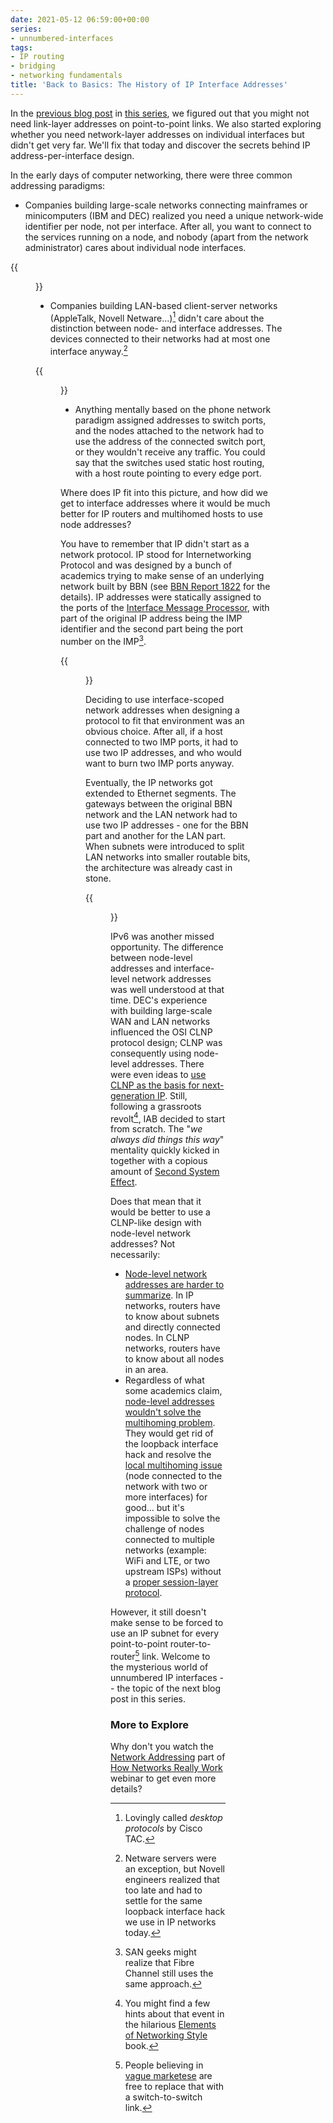 ```yaml
---
date: 2021-05-12 06:59:00+00:00
series:
- unnumbered-interfaces
tags:
- IP routing
- bridging
- networking fundamentals
title: 'Back to Basics: The History of IP Interface Addresses'
---
```

In the [previous blog post](/2021/05/fundamentals-need-interface-addresses.html) in [this series](/series/unnumbered-interfaces.html), we figured out that you might not need link-layer addresses on point-to-point links. We also started exploring whether you need network-layer addresses on individual interfaces but didn't get very far. We'll fix that today and discover the secrets behind IP address-per-interface design.

In the early days of computer networking, there were three common addressing paradigms:
<!--more-->
* Companies building large-scale networks connecting mainframes or minicomputers (IBM and DEC) realized you need a unique network-wide identifier per node, not per interface. After all, you want to connect to the services running on a node, and nobody (apart from the network administrator) cares about individual node interfaces.

{{<figure src="/2021/05/Addr-Nodes.png" caption="Assign network addresses to nodes, not links">}}

* Companies building LAN-based client-server networks (AppleTalk, Novell Netware...)[^2] didn't care about the distinction between node- and interface addresses. The devices connected to their networks had at most one interface anyway.[^1]

{{<figure src="/2021/05/Addr-Interfaces.png" caption="Keep things simple: assign network addresses to interfaces">}}

[^1]: Netware servers were an exception, but Novell engineers realized that too late and had to settle for the same loopback interface hack we use in IP networks today.

[^2]: Lovingly called *desktop protocols* by Cisco TAC.

* Anything mentally based on the phone network paradigm assigned addresses to switch ports, and the nodes attached to the network had to use the address of the connected switch port, or they wouldn't receive any traffic. You could say that the switches used static host routing, with a host route pointing to every edge port.

Where does IP fit into this picture, and how did we get to interface addresses where it would be much better for IP routers and multihomed hosts to use node addresses?

You have to remember that IP didn't start as a network protocol. IP stood for Internetworking Protocol and was designed by a bunch of academics trying to make sense of an underlying network built by BBN (see [BBN Report 1822](https://walden-family.com/impcode/BBN1822_Jan1976.pdf) for the details). IP addresses were statically assigned to the ports of the [Interface Message Processor](https://en.wikipedia.org/wiki/Interface_Message_Processor), with part of the original IP address being the IMP identifier and the second part being the port number on the IMP[^3].

[^3]: SAN geeks might realize that Fibre Channel still uses the same approach.

{{<figure src="/2021/05/IMP-Nutshell.png" caption="An IMP in a nutshell">}}

Deciding to use interface-scoped network addresses when designing a protocol to fit that environment was an obvious choice. After all, if a host connected to two IMP ports, it had to use two IP addresses, and who would want to burn two IMP ports anyway.

Eventually, the IP networks got extended to Ethernet segments. The gateways between the original BBN network and the LAN network had to use two IP addresses - one for the BBN part and another for the LAN part. When subnets were introduced to split LAN networks into smaller routable bits, the architecture was already cast in stone.

{{<figure src="/2021/05/Addr-Per-Link-Prefix.png" caption="Let's use per-link prefixes to make our lives simpler">}}

IPv6 was another missed opportunity. The difference between node-level addresses and interface-level network addresses was well understood at that time. DEC's experience with building large-scale WAN and LAN networks influenced the OSI CLNP protocol design; CLNP was consequently using node-level addresses. There were even ideas to [use CLNP as the basis for next-generation IP](/2010/09/ipv6-experts-strike-again.html). Still, following a grassroots revolt[^5], IAB decided to start from scratch. The "*we always did things this way*" mentality quickly kicked in together with a copious amount of [Second System Effect](https://en.wikipedia.org/wiki/Second-system_effect).

Does that mean that it would be better to use a CLNP-like design with node-level network addresses? Not necessarily:

* [Node-level network addresses are harder to summarize](/2015/10/was-clnp-really-broken.html). In IP networks, routers have to know about subnets and directly connected nodes. In CLNP networks, routers have to know about all nodes in an area.
* Regardless of what some academics claim, [node-level addresses wouldn't solve the multihoming problem](/2010/12/clnp-and-multihoming-myths.html). They would get rid of the loopback interface hack and resolve the [local multihoming issue](/2019/10/saved-tcp-is-most-expensive-part-of.html) (node connected to the network with two or more interfaces) for good... but it's impossible to solve the challenge of nodes connected to multiple networks (example: WiFi and LTE, or two upstream ISPs) without a [proper session-layer protocol](/2009/08/what-went-wrong-tcpip-lacks-session.html).

However, it still doesn't make sense to be forced to use an IP subnet for every point-to-point router-to-router[^4] link. Welcome to the mysterious world of unnumbered IP interfaces -- the topic of the next blog post in this series.

### More to Explore

Why don't you watch the [Network Addressing](https://my.ipspace.net/bin/list?id=Net101#ADDR) part of [How Networks Really Work](https://www.ipspace.net/How_Networks_Really_Work) webinar to get even more details?

[^4]: People believing in [vague marketese](/2011/02/how-did-we-ever-get-into-this-switching.html) are free to replace that with a switch-to-switch link.

[^5]: You might find a few hints about that event in the hilarious [Elements of Networking Style](https://www.amazon.com/Elements-Networking-Style-Animadversions-Intercomputer/dp/0595088791) book.
